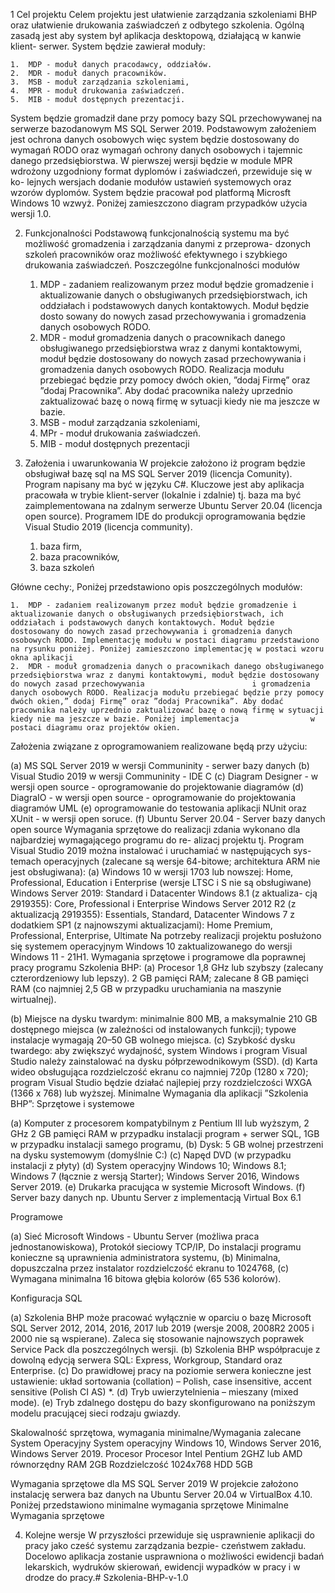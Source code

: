 ﻿1	Cel projektu
Celem projektu jest ułatwienie zarządzania szkoleniami BHP oraz ułatwienie drukowania zaświadczeń z odbytego szkolenia. Ogólną zasadą jest aby system był aplikacja desktopową, działającą w kanwie klient- serwer. System będzie zawierał moduły:

	1.	MDP - moduł danych pracodawcy, oddziałów.
	2.	MDR - moduł danych pracowników.
	3.	MSB - moduł zarządzania szkoleniami,
	4.	MPR - moduł drukowania zaświadczeń.
	5.	MIB - moduł dostępnych prezentacji.

System będzie gromadził dane przy pomocy bazy SQL przechowywanej na serwerze bazodanowym MS SQL Serwer 2019. Podstawowym założeniem jest ochrona danych osobowych więc system będzie dostosowany           do wymagań RODO oraz wymagań ochrony danych osobowych i tajemnic danego przedsiębiorstwa.                  W pierwszej wersji będzie w module MPR wdrożony uzgodniony format dyplomów i zaświadczeń, przewiduje się w ko- lejnych wersjach dodanie modułów ustawień systemowych oraz wzorów dyplomów. System będzie pracował pod platformą Microsft Windows 10 wzwyż. Poniżej zamieszczono diagram przypadków użycia wersji 1.0.

2. Funkcjonalności
Podstawową funkcjonalnością systemu ma być możliwość gromadzenia i zarządzania danymi z przeprowa- dzonych szkoleń pracowników oraz możliwość efektywnego i szybkiego drukowania zaświadczeń. Poszczególne funkcjonalności modułów

	1.	MDP - zadaniem realizowanym przez moduł będzie gromadzenie i aktualizowanie danych o obsługiwanych przedsiębiorstwach, ich oddziałach i podstawowych danych kontaktowych. Moduł będzie dosto sowany do nowych zasad przechowywania i gromadzenia danych osobowych RODO.
	2.	MDR - moduł gromadzenia danych o pracownikach danego obsługiwanego przedsiębiorstwa wraz z danymi kontaktowymi, moduł będzie dostosowany do nowych zasad przechowywania                               i gromadzenia danych osobowych RODO. Realizacja modułu przebiegać będzie przy pomocy dwóch okien, ”dodaj Firmę” oraz ”dodaj Pracownika”. Aby dodać pracownika należy uprzednio zaktualizować bazę o nową firmę w sytuacji kiedy nie ma jeszcze w bazie.
	3.	MSB - moduł zarządzania szkoleniami,
	4.	MPr - moduł drukowania zaświadczeń.
	5.	MIB - moduł dostępnych prezentacji

3. Założenia i uwarunkowania 
W projekcie założono iż program będzie obsługiwał bazę sql na MS SQL Server 2019 (licencja Comunity). Program napisany ma być w języku C#. Kluczowe jest aby aplikacja pracowała w trybie klient-server (lokalnie i zdalnie) tj. baza ma być zaimplementowana na zdalnym serwerze Ubuntu Server 20.04 (licencja open source). Programem IDE do produkcji oprogramowania będzie Visual Studio 2019 (licencja community).

	1.	baza firm,
	2.	baza pracowników,
	3.	baza szkoleń

Główne cechy:, Poniżej przedstawiono opis poszczególnych modułów:


	1.	MDP - zadaniem realizowanym przez moduł będzie gromadzenie i aktualizowanie danych o obsługiwanych przedsiębiorstwach, ich oddziałach i podstawowych danych kontaktowych. Moduł będzie dostosowany do nowych zasad przechowywania i gromadzenia danych osobowych RODO. Implementację modułu w postaci diagramu przedstawiono na rysunku poniżej. Poniżej zamieszczono implementację w postaci wzoru okna aplikacji
	2.	MDR - moduł gromadzenia danych o pracownikach danego obsługiwanego przedsiębiorstwa wraz z danymi kontaktowymi, moduł będzie dostosowany do nowych zasad przechowywania                        i gromadzenia danych osobowych RODO. Realizacja modułu przebiegać będzie przy pomocy dwóch okien,” dodaj Firmę” oraz ”dodaj Pracownika”. Aby dodać pracownika należy uprzednio zaktualizować bazę o nową firmę w sytuacji kiedy nie ma jeszcze w bazie. Poniżej implementacja                w postaci diagramu oraz projektów okien.

Założenia związane z oprogramowaniem realizowane będą przy użyciu:

(a)	MS SQL Server 2019 w wersji Communinity - serwer bazy danych
(b)	Visual Studio 2019 w wersji Communinity - IDE C
(c)	Diagram Designer - w wersji open source - oprogramowanie do projektowanie diagramów
(d)	DiagraIO - w wersji open source - oprogramowanie do projektowania diagramów UML
(e)	oprogramowanie do testowania aplikacji NUnit oraz XUnit - w wersji open soruce. (f) Ubuntu Server 20.04 - Server bazy danych open source
Wymagania sprzętowe do realizacji zdania wykonano dla najbardziej wymagającego programu do re- alizacj projektu tj. Program Visual Studio 2019 można instalować i uruchamiać w następujących sys- temach operacyjnych (zalecane są wersje 64-bitowe; architektura ARM nie jest obsługiwana):
(a) Windows 10 w wersji 1703 lub nowszej: Home, Professional, Education i Enterprise (wersje LTSC i S nie są obsługiwane) Windows Server 2019: Standard i Datacenter Windows 8.1 (z aktualiza- cją 2919355): Core, Professional i Enterprise Windows Server 2012 R2 (z aktualizacją 2919355): Essentials, Standard, Datacenter Windows 7 z dodatkiem SP1 (z najnowszymi aktualizacjami): Home Premium, Professional, Enterprise, Ultimate
Na potrzeby realizacji projektu posłużono się systemem operacyjnym Windows 10 zaktualizowanego do wersji Windows 11 - 21H1. Wymagania sprzętowe i programowe dla poprawnej pracy programu Szkolenia BHP:
(a)	Procesor 1,8 GHz lub szybszy (zalecany czterordzeniowy lub lepszy). 2 GB pamięci RAM; zalecane 8 GB pamięci RAM (co najmniej 2,5 GB w przypadku uruchamiania na maszynie wirtualnej).
 
(b)	Miejsce na dysku twardym: minimalnie 800 MB, a maksymalnie 210 GB dostępnego miejsca     (w                  zależności od instalowanych funkcji); typowe instalacje wymagają 20–50 GB wolnego miejsca.
(c)	Szybkość dysku twardego: aby zwiększyć wydajność, system Windows i program Visual Studio należy zainstalować na dysku półprzewodnikowym (SSD).
(d)	Karta wideo obsługująca rozdzielczość ekranu co najmniej 720p (1280 x 720); program Visual Studio będzie działać najlepiej przy rozdzielczości WXGA (1366 x 768) lub wyższej.
Minimalne Wymagania dla aplikacji ”Szkolenia BHP”:
Sprzętowe i systemowe

(a)	Komputer z procesorem kompatybilnym z Pentium III lub wyższym, 2 GHz 2 GB pamięci RAM w przypadku instalacji program + serwer SQL, 1GB w przypadku instalacji samego programu,
(b)	Dysk: 5 GB wolnej przestrzeni na dysku systemowym (domyślnie C:)
(c)	Napęd DVD (w przypadku instalacji z płyty)
(d)	System operacyjny Windows 10; Windows 8.1; Windows 7 (łącznie z wersją Starter); Windows Server 2016, Windows Server 2019.
(e)	Drukarka pracująca w systemie Microsoft Windows.
(f)	Server bazy danych np. Ubuntu Server z implementacją Virtual Box 6.1

Programowe

(a)	Sieć Microsoft Windows - Ubuntu Server (możliwa praca jednostanowiskowa), Protokół sieciowy TCP/IP, Do instalacji programu konieczne są uprawnienia administratora systemu,
(b)	Minimalna, dopuszczalna przez instalator rozdzielczość ekranu to 1024768,
(c)	Wymagana minimalna 16 bitowa głębia kolorów (65 536 kolorów).

Konfiguracja SQL

(a)	Szkolenia BHP może pracować wyłącznie w oparciu o bazę Microsoft SQL Server 2012, 2014, 2016, 2017 lub 2019 (wersje 2008, 2008R2 2005 i 2000 nie są wspierane). Zaleca się stosowanie najnowszych poprawek Service Pack dla poszczególnych wersji.
(b)	Szkolenia BHP współpracuje z dowolną edycją serwera SQL: Express, Workgroup, Standard oraz Enterprise.
(c)	Do prawidłowej pracy na poziomie serwera konieczne jest ustawienie: układ sortowania (collation)
– Polish, case insensitive, accent sensitive (Polish CI AS) *.
(d)	Tryb uwierzytelnienia – mieszany (mixed mode).
(e)	Tryb zdalnego dostępu do bazy skonfigurowano na poniższym modelu pracującej sieci rodzaju gwiazdy. 

Skalowalność sprzętowa, wymagania minimalne/Wymagania zalecane
System Operacyjny	System operacyjny Windows 10, Windows Server 2016, Windows Server 2019.
Procesor	Procesor Intel Pentium 2GHZ lub AMD równorzędny
RAM	2GB
Rozdzielczość	1024x768
HDD	5GB

Wymagania sprzętowe dla MS SQL Server 2019 W projekcie założono instalację serwera baz danych na Ubuntu Server 20.04 w VirtualBox 4.10.
Poniżej przedstawiono minimalne wymagania sprzętowe Minimalne Wymagania sprzętowe


4. Kolejne wersje
W przyszłości przewiduje się usprawnienie aplikacji do pracy jako cześć systemu zarządzania bezpie- czeństwem zakładu. Docelowo aplikacja zostanie usprawniona o możliwości ewidencji badań lekarskich, wydruków skierowań, ewidencji wypadków w pracy i w drodze do pracy.#   S z k o l e n i a - B H P - v - 1 . 0  
 